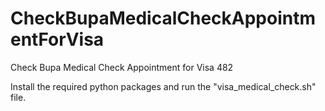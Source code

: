# CheckBupaMedicalCheckAppointmentForVisa
Check Bupa Medical Check Appointment for Visa 482

Install the required python packages and run the "visa_medical_check.sh" file.
